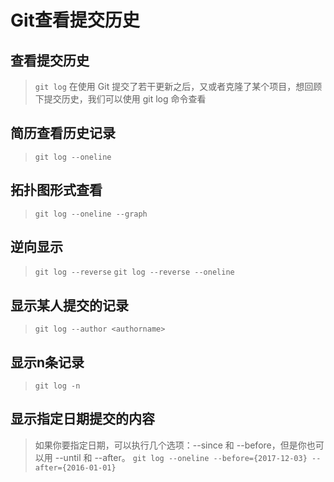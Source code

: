 # Git查看提交历史

## 查看提交历史
>`git log`
>在使用 Git 提交了若干更新之后，又或者克隆了某个项目，想回顾下提交历史，我们可以使用 git log 命令查看

## 简历查看历史记录
>`git log --oneline`

## 拓扑图形式查看
>`git log --oneline --graph`

## 逆向显示
>`git log --reverse`
>`git log --reverse --oneline`

## 显示某人提交的记录
>`git log --author <authorname>`

## 显示n条记录
>`git log -n`

## 显示指定日期提交的内容
>如果你要指定日期，可以执行几个选项：--since 和 --before，但是你也可以用 --until 和 --after。
>`git log --oneline --before={2017-12-03} --after={2016-01-01}`